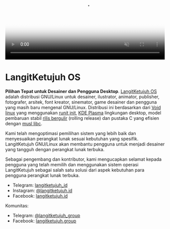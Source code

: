 <video autoplay loop muted playsinline poster="media/video/langitketujuh-preview.webp" style="position: relative; width: 100%; height: auto; border:0;" >
  <source src="media/video/langitketujuh-preview.webm" type="video/webm">
</video>

# LangitKetujuh OS

**Pilihan Tepat untuk Desainer dan Pengguna Desktop**. [LangitKetujuh OS](https://langitketujuh.id) adalah distribusi GNU/Linux untuk desainer, ilustrator, animator, publisher, fotografer, arsitek, font kreator, sinemator, game desainer dan pengguna yang masih baru mengenal GNU/Linux. Distribusi ini berdasarkan dari [Void linux](https://voidlinux.org) yang menggunakan [runit init](http://smarden.org/runit/), [KDE Plasma](https://kde.org/plasma-desktop) lingkungan desktop, model pembaruan stabil [rilis bergulir](https://id.wikipedia.org/wiki/Rilis_bergulir) (rolling release) dan pustaka C yang efisien dengan [musl libc](https://www.musl-libc.org).

Kami telah mengoptimasi pemilihan sistem yang lebih baik dan menyesuaikan perangkat lunak sesuai kebutuhan yang spesifik. LangitKetujuh GNU/Linux akan membantu pengguna untuk menjadi desainer yang tangguh dengan perangkat lunak terbuka.

Sebagai pengembang dan kontributor, kami mengucapkan selamat kepada pengguna yang telah memilih dan menggunakan sistem operasi LangitKetujuh sebagai salah satu solusi dari aspek kebutuhan para pengguna perangkat lunak terbuka.

* Telegram: [langitketujuh_id](https://t.me/langitketujuh_id)
* Instagram: [@langitketujuh.id](https://instagram.com/langitketujuh.id)
* Facebook: [langitketujuh.id](https://fb.com/langitketujuh.id)

Komunitas:
* Telegram: [@langitketujuh_group](https://t.me/langitketujuh_group)
* Facebook: [langitketujuh.group](https://fb.com/groups/langitketujuh.group)
